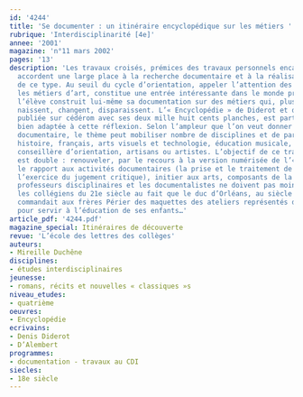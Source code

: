 ```yaml
---
id: '4244'
title: 'Se documenter : un itinéraire encyclopédique sur les métiers '
rubrique: 'Interdisciplinarité [4e]'
annee: '2001'
magazine: 'n°11 mars 2002'
pages: '13'
description: 'Les travaux croisés, prémices des travaux personnels encadrés au lycée,
  accordent une large place à la recherche documentaire et à la réalisation de dossiers
  de ce type. Au seuil du cycle d’orientation, appeler l’attention des élèves sur
  les métiers d’art, constitue une entrée intéressante dans le monde professionnel :
  l’élève construit lui-même sa documentation sur des métiers qui, plus que les autres,
  naissent, changent, disparaissent. L’« Encyclopédie » de Diderot et d’Alembert,
  publiée sur cédérom avec ses deux mille huit cents planches, est particulièrement
  bien adaptée à cette réflexion. Selon l’ampleur que l’on veut donner au dossier
  documentaire, le thème peut mobiliser nombre de disciplines et de partenaires :
  histoire, français, arts visuels et technologie, éducation musicale, documentaliste,
  conseillère d’orientation, artisans ou artistes. L’objectif de ce travail croisé
  est double : renouveler, par le recours à la version numérisée de l’« Encyclopédie »,
  le rapport aux activités documentaires (la prise et le traitement de l’information,
  l’exercice du jugement critique), initier aux arts, composants de la culture. Les
  professeurs disciplinaires et les documentalistes ne doivent pas moins y sensibiliser
  les collégiens du 21e siècle au fait que le duc d’Orléans, au siècle des Lumières,
  commandait aux frères Périer des maquettes des ateliers représentés dans l’« Encyclopédie »
  pour servir à l’éducation de ses enfants…'
article_pdf: '4244.pdf'
magazine_special: Itinéraires de découverte
revue: 'L’école des lettres des collèges'
auteurs:
- Mireille Duchêne
disciplines:
- études interdisciplinaires
jeunesse:
- romans, récits et nouvelles « classiques »s
niveau_etudes:
- quatrième
oeuvres:
- Encyclopédie
ecrivains:
- Denis Diderot
- D’Alembert
programmes:
- documentation - travaux au CDI
siecles:
- 18e siècle
---
```


